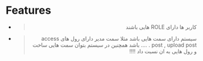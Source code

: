 # Features
- ><p style="direction: rtl ; text-align: right">کاربر ها دارای ROLE هایی باشند </p>
- ><p style="direction: rtl ; text-align: right">سیستم دارای سمت هایی باشد مثلا سمت مدیر دارای رول های access post , upload post . .... باشد همچنین در سیستم بتوان سمت هایی ساخت و رول هایی به ان نسبت داد !!!!</p>
